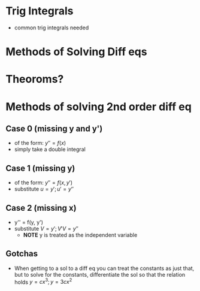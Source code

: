# Trig Integrals
- common trig integrals needed

# Methods of Solving Diff eqs

# Theoroms?

# Methods of solving 2nd order diff eq
## Case 0 (missing y and y')
- of the form: $y'' = f(x)$
- simply take a double integral

## Case 1 (missing y)
- of the form: $y'' = f(x, y')$
- substitute $u = y'; u' = y''$

## Case 2 (missing x)
- y'' = f(y, y')
- substitute $V = y'; V'V = y''$
    - **NOTE** y is treated as the independent variable

## Gotchas
- When getting to a sol to a diff eq you can treat the constants as just that, but to solve for the constants, differentiate the sol so that the relation holds $y = cx^3; y = 3cx^2$
